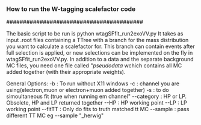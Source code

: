 
### How to run the W-tagging scalefactor code ###
#########################################

The basic script to be run is 
python wtagSFfit_run2exoVV.py
It takes as input .root files containing a TTree with a branch for the mass distribution you want to calculate a scalefactor for. This branch can contain events after full selection is applied, or new selections can be implemented on the fly in wtagSFfit_run2exoVV.py. In addition to a data and the separate background MC files, you need one file called "*pseudodata* wchich contains all MC added together (with their appropriate weights).

   General Options:
   -b : To run without X11 windows
   -c : channel you are using(electron,muon or electron+muon added together)
   -s : to do simoultaneous fit (true when running em channel"
   --category  : HP or LP. Obsolete, HP and LP returned together
   --HP : HP working point
   --LP : LP working point
   --fitTT : Only do fits to truth matched tt MC
   --sample : pass different TT MC eg --sample "_herwig"

